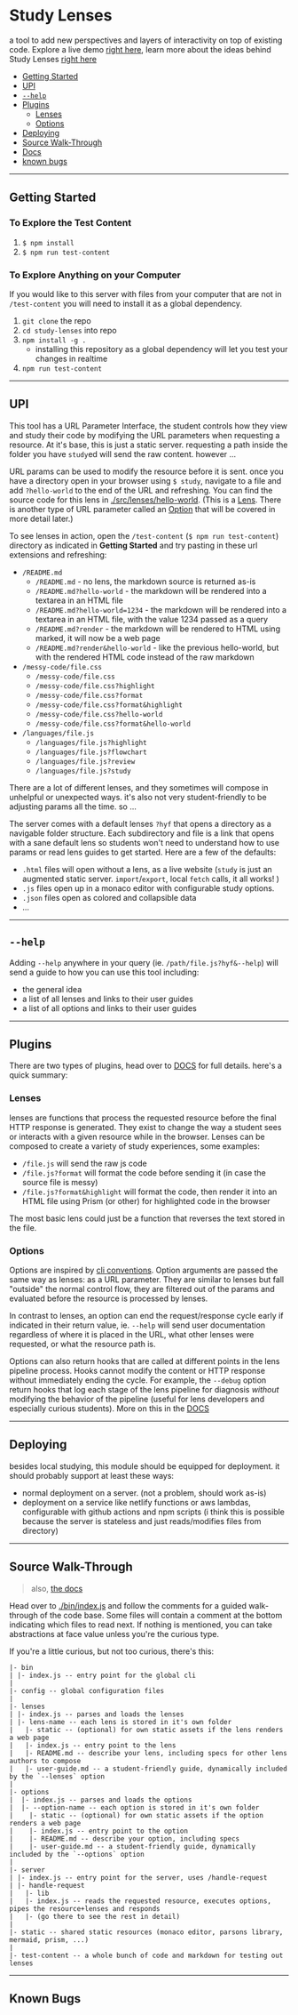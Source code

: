 # Study Lenses

a tool to add new perspectives and layers of interactivity on top of existing
code. Explore a live demo
[right here](https://study-lenses-demo.onrender.com/?--defaults), learn more
about the ideas behind Study Lenses
[right here](https://evancole.be/#/page/Study%20lenses)

- [Getting Started](#getting-started)
- [UPI](#upi)
- [`--help`](#--help)
- [Plugins](#plugins)
  - [Lenses](#lenses)
  - [Options](#options)
- [Deploying](#deploying)
- [Source Walk-Through](#source-walk-through)
- [Docs](./DOCS.md)
- [known bugs](#known-bugs)

---

## Getting Started

### To Explore the Test Content

1. `$ npm install`
2. `$ npm run test-content`

### To Explore Anything on your Computer

If you would like to this server with files from your computer that are not in
`/test-content` you will need to install it as a global dependency.

1. `git clone` the repo
2. `cd study-lenses` into repo
3. `npm install -g .`
   - installing this repository as a global dependency will let you test your
     changes in realtime
4. `npm run test-content`

---

## UPI

This tool has a URL Parameter Interface, the student controls how they view and
study their code by modifying the URL parameters when requesting a resource. At
it's base, this is just a static server. requesting a path inside the folder you
have `study`ed will send the raw content. however ...

URL params can be used to modify the resource before it is sent. once you have a
directory open in your browser using `$ study`, navigate to a file and add
`?hello-world` to the end of the URL and refreshing. You can find the source
code for this lens in [./src/lenses/hello-world](./src/lenses/hello-world).
(This is a [Lens](#lens). There is another type of URL parameter called an
[Option](#option) that will be covered in more detail later.)

To see lenses in action, open the `/test-content` (`$ npm run test-content`)
directory as indicated in **Getting Started** and try pasting in these url
extensions and refreshing:

- `/README.md`
  - `/README.md` - no lens, the markdown source is returned as-is
  - `/README.md?hello-world` - the markdown will be rendered into a textarea in
    an HTML file
  - `/README.md?hello-world=1234` - the markdown will be rendered into a
    textarea in an HTML file, with the value 1234 passed as a query
  - `/README.md?render` - the markdown will be rendered to HTML using marked, it
    will now be a web page
  - `/README.md?render&hello-world` - like the previous hello-world, but with
    the rendered HTML code instead of the raw markdown
- `/messy-code/file.css`
  - `/messy-code/file.css`
  - `/messy-code/file.css?highlight`
  - `/messy-code/file.css?format`
  - `/messy-code/file.css?format&highlight`
  - `/messy-code/file.css?hello-world`
  - `/messy-code/file.css?format&hello-world`
- `/languages/file.js`
  - `/languages/file.js?highlight`
  - `/languages/file.js?flowchart`
  - `/languages/file.js?review`
  - `/languages/file.js?study`

There are a lot of different lenses, and they sometimes will compose in
unhelpful or unexpected ways. it's also not very student-friendly to be
adjusting params all the time. so ...

The server comes with a default lenses `?hyf` that opens a directory as a
navigable folder structure. Each subdirectory and file is a link that opens with
a sane default lens so students won't need to understand how to use params or
read lens guides to get started. Here are a few of the defaults:

- `.html` files will open without a lens, as a live website (`study` is just an
  augmented static server. `import`/`export`, local `fetch` calls, it all works!
  )
- `.js` files open up in a monaco editor with configurable study options.
- `.json` files open as colored and collapsible data
- ...

---

## `--help`

Adding `--help` anywhere in your query (ie. `/path/file.js?hyf&--help`) will
send a guide to how you can use this tool including:

- the general idea
- a list of all lenses and links to their user guides
- a list of all options and links to their user guides

---

## Plugins

There are two types of plugins, head over to [DOCS](./DOCS.md) for full details.
here's a quick summary:

### Lenses

lenses are functions that process the requested resource before the final HTTP
response is generated. They exist to change the way a student sees or interacts
with a given resource while in the browser. Lenses can be composed to create a
variety of study experiences, some examples:

- `/file.js` will send the raw js code
- `/file.js?format` will format the code before sending it (in case the source
  file is messy)
- `/file.js?format&highlight` will format the code, then render it into an HTML
  file using Prism (or other) for highlighted code in the browser

The most basic lens could just be a function that reverses the text stored in
the file.

### Options

Options are inspired by
[cli conventions](https://nullprogram.com/blog/2020/08/01/). Option arguments
are passed the same way as lenses: as a URL parameter. They are similar to
lenses but fall "outside" the normal control flow, they are filtered out of the
params and evaluated before the resource is processed by lenses.

In contrast to lenses, an option can end the request/response cycle early if
indicated in their return value, ie. `--help` will send user documentation
regardless of where it is placed in the URL, what other lenses were requested,
or what the resource path is.

Options can also return hooks that are called at different points in the lens
pipeline process. Hooks cannot modify the content or HTTP response without
immediately ending the cycle. For example, the `--debug` option return hooks
that log each stage of the lens pipeline for diagnosis _without_ modifying the
behavior of the pipeline (useful for lens developers and especially curious
students). More on this in the [DOCS](./DOCS.md)

---

## Deploying

besides local studying, this module should be equipped for deployment. it should
probably support at least these ways:

- normal deployment on a server. (not a problem, should work as-is)
- deployment on a service like netlify functions or aws lambdas, configurable
  with github actions and npm scripts (i think this is possible because the
  server is stateless and just reads/modifies files from directory)

---

## Source Walk-Through

> also, [the docs](./DOCS.md)

Head over to [./bin/index.js](./bin/index.js) and follow the comments for a
guided walk-through of the code base. Some files will contain a comment at the
bottom indicating which files to read next. If nothing is mentioned, you can
take abstractions at face value unless you're the curious type.

If you're a little curious, but not too curious, there's this:

```
|- bin
| |- index.js -- entry point for the global cli
|
|- config -- global configuration files
|
|- lenses
| |- index.js -- parses and loads the lenses
| |- lens-name -- each lens is stored in it's own folder
|   |- static -- (optional) for own static assets if the lens renders a web page
|   |- index.js -- entry point to the lens
|   |- README.md -- describe your lens, including specs for other lens authors to compose
|   |- user-guide.md -- a student-friendly guide, dynamically included by the `--lenses` option
|
|- options
|  |- index.js -- parses and loads the options
|  |- --option-name -- each option is stored in it's own folder
|    |- static -- (optional) for own static assets if the option renders a web page
|    |- index.js -- entry point to the option
|    |- README.md -- describe your option, including specs
|    |- user-guide.md -- a student-friendly guide, dynamically included by the `--options` option
|
|- server
| |- index.js -- entry point for the server, uses /handle-request
| |- handle-request
|   |- lib
|   |- index.js -- reads the requested resource, executes options, pipes the resource+lenses and responds
|   |- (go there to see the rest in detail)
|
|- static -- shared static resources (monaco editor, parsons library, mermaid, prism, ...)
|
|- test-content -- a whole bunch of code and markdown for testing out lenses
```

---

## Known Bugs
